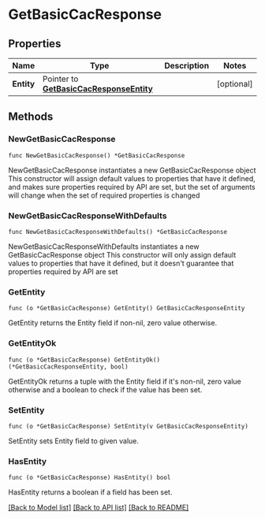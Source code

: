 # GetBasicCacResponse

## Properties

Name | Type | Description | Notes
------------ | ------------- | ------------- | -------------
**Entity** | Pointer to [**GetBasicCacResponseEntity**](GetBasicCacResponseEntity.md) |  | [optional] 

## Methods

### NewGetBasicCacResponse

`func NewGetBasicCacResponse() *GetBasicCacResponse`

NewGetBasicCacResponse instantiates a new GetBasicCacResponse object
This constructor will assign default values to properties that have it defined,
and makes sure properties required by API are set, but the set of arguments
will change when the set of required properties is changed

### NewGetBasicCacResponseWithDefaults

`func NewGetBasicCacResponseWithDefaults() *GetBasicCacResponse`

NewGetBasicCacResponseWithDefaults instantiates a new GetBasicCacResponse object
This constructor will only assign default values to properties that have it defined,
but it doesn't guarantee that properties required by API are set

### GetEntity

`func (o *GetBasicCacResponse) GetEntity() GetBasicCacResponseEntity`

GetEntity returns the Entity field if non-nil, zero value otherwise.

### GetEntityOk

`func (o *GetBasicCacResponse) GetEntityOk() (*GetBasicCacResponseEntity, bool)`

GetEntityOk returns a tuple with the Entity field if it's non-nil, zero value otherwise
and a boolean to check if the value has been set.

### SetEntity

`func (o *GetBasicCacResponse) SetEntity(v GetBasicCacResponseEntity)`

SetEntity sets Entity field to given value.

### HasEntity

`func (o *GetBasicCacResponse) HasEntity() bool`

HasEntity returns a boolean if a field has been set.


[[Back to Model list]](../README.md#documentation-for-models) [[Back to API list]](../README.md#documentation-for-api-endpoints) [[Back to README]](../README.md)


